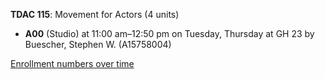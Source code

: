 **TDAC 115**: Movement for Actors (4 units)

- **A00** (Studio) at 11:00 am–12:50 pm on Tuesday, Thursday at GH 23 by Buescher, Stephen W. (A15758004)

[Enrollment numbers over time](./TDAC115.tsv)
